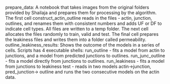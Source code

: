prepare_data: A notebook that takes images from the original folders provided by Shailaja and prepares them for processing by the algorithm. 
The first cell construct_actin_outline reads in the files - actin, junction, outlines, and renames them with consistent numbers and adds UF or DF to indicate cell types. 
All files are written to a temp folder. The next cell allocates the files randomly to train, valid and test. The final cell prepares the leakiness files and writes them 
into a folder called permeability.
outline_leakiness_results: Shows the outcome of the models in a series of cells.
Scripts has 4 executable shells: run_outline - fits a model from actin to junctions, and a model from predicted junctions to outlines.
                                 run_junc_outline - fits a model directly from junctions to outlines.
                                 run_leakiness - fits a model from junctions to leakiness
                                 test - reads in two models actin->junction, pred_junction-> outline and runs the two consecutive models on the actin data.
